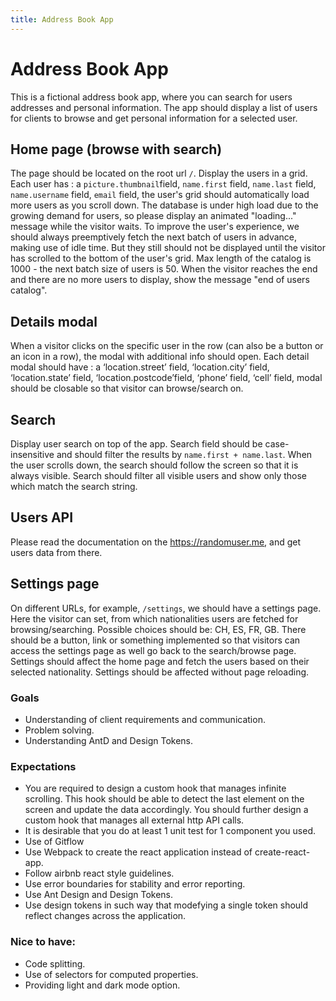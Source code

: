 ```yaml
---
title: Address Book App
---
```


# Address Book App

This is a fictional address book app, where you can search for users addresses and personal information. The app should display a list of users for clients to browse and get personal information for a selected user.

## Home page (browse with search)

The page should be located on the root url `/`. Display the users in a grid. Each user has : a `picture.thumbnail`​ field, `name.first`​ field, `name.last`​ field, `name.username`​ field, `email`​ field, the user's grid should automatically load more users as you scroll down. The database is under high load due to the growing demand for users, so please display an animated "loading..." message while the visitor waits. To improve the user's experience, we should always preemptively fetch the next batch of users in advance, making use of idle time. But they still should not be displayed until the visitor has scrolled to the bottom of the user's grid. Max length of the catalog is 1000 - the next batch size of users is 50. When the visitor reaches the end and there are no more users to display, show the message "end of users catalog".

## Details modal

When a visitor clicks on the specific user in the row (can also be a button or an icon in a row), the modal with additional info should open. Each detail modal should have : a ‘location.street’​ field, ‘location.city’​ field, ‘location.state’​ field, ‘location.postcode’​ field, ‘phone’​ field, ‘cell’​ field, modal should be closable so that visitor can browse/search on.

## Search

Display user search on top of the app. Search field should be case-insensitive and should filter the results by `name.first + name.last`​. When the user scrolls down, the search should follow the screen so that it is always visible. Search should filter all visible users and show only those which match the search string.

## Users API

Please read the documentation on the https://randomuser.me, and get users data from there.

## Settings page

On different URLs, for example, `/settings`, we should have a settings page. Here the visitor can set, from which nationalities users are fetched for browsing/searching.
Possible choices should be: CH, ES, FR, GB. There should be a button, link or something implemented so that visitors can access the settings page as well go back to the search/browse page. Settings should affect the home page and fetch the users based on their selected nationality.
Settings should be affected without page reloading.

### Goals

- Understanding of client requirements and communication.
- Problem solving.
- Understanding AntD and Design Tokens.

### Expectations

- You are required to design a custom hook that manages infinite scrolling. This hook should be able to detect the last element on the screen and update the data accordingly. You should further design a custom hook that manages all external http API calls.
- It is desirable that you do at least 1 unit test for 1 component you used.
- Use of Gitflow
- Use Webpack to create the react application instead of create-react-app.
- Follow airbnb react style guidelines.
- Use error boundaries for stability and error reporting.
- Use Ant Design and Design Tokens.
- Use design tokens in such way that modefying a single token should reflect changes across the application.

### Nice to have:

- Code splitting.
- Use of selectors for computed properties.
- Providing light and dark mode option.

